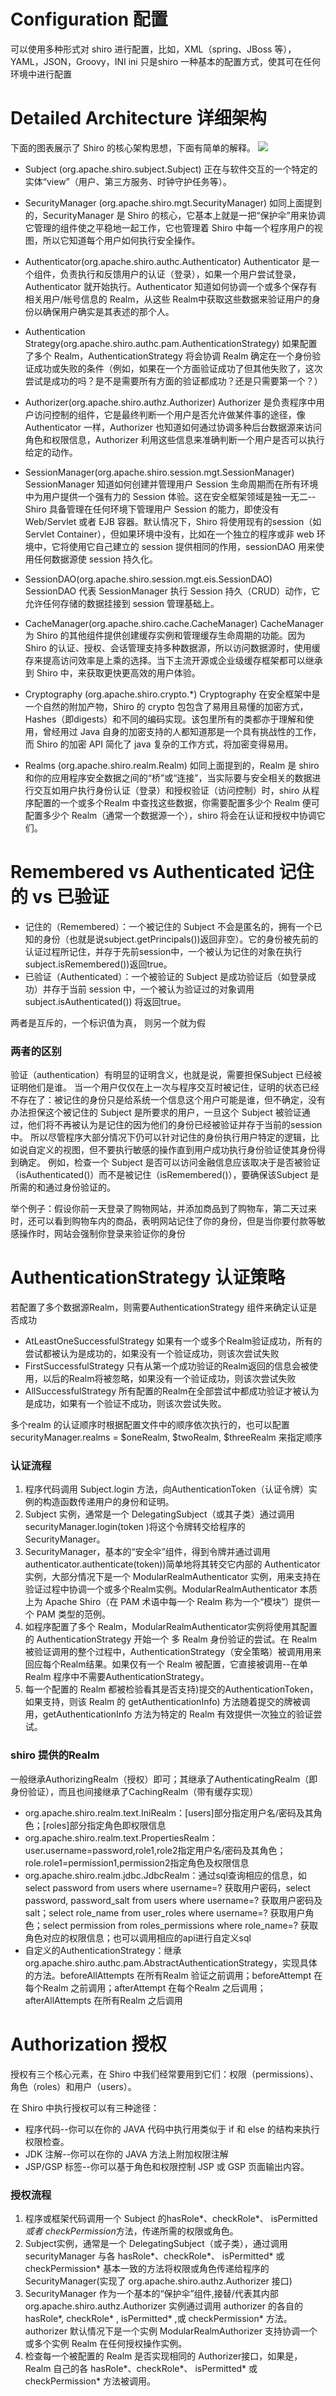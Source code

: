 # Configuration 配置

可以使用多种形式对 shiro 进行配置，比如，XML（spring、JBoss 等），YAML，JSON，Groovy，INI
ini 只是shiro 一种基本的配置方式，使其可在任何环境中进行配置


# Detailed Architecture 详细架构

下面的图表展示了 Shiro 的核心架构思想，下面有简单的解释。
![](https://oscimg.oschina.net/oscnet/97215848578312ceb4bf28f455aff9c36bd.jpg)

* Subject (org.apache.shiro.subject.Subject)
正在与软件交互的一个特定的实体“view”（用户、第三方服务、时钟守护任务等）。

* SecurityManager (org.apache.shiro.mgt.SecurityManager)
如同上面提到的，SecurityManager 是 Shiro 的核心，它基本上就是一把“保护伞”用来协调它管理的组件使之平稳地一起工作，它也管理着 Shiro 中每一个程序用户的视图，所以它知道每个用户如何执行安全操作。

* Authenticator(org.apache.shiro.authc.Authenticator)
Authenticator 是一个组件，负责执行和反馈用户的认证（登录），如果一个用户尝试登录，Authenticator 就开始执行。Authenticator 知道如何协调一个或多个保存有相关用户/帐号信息的 Realm，从这些 Realm中获取这些数据来验证用户的身份以确保用户确实是其表述的那个人。

* Authentication Strategy(org.apache.shiro.authc.pam.AuthenticationStrategy)
如果配置了多个 Realm，AuthenticationStrategy 将会协调 Realm 确定在一个身份验证成功或失败的条件（例如，如果在一个方面验证成功了但其他失败了，这次尝试是成功的吗？是不是需要所有方面的验证都成功？还是只需要第一个？）

* Authorizer(org.apache.shiro.authz.Authorizer)
Authorizer 是负责程序中用户访问控制的组件，它是最终判断一个用户是否允许做某件事的途径，像 Authenticator 一样，Authorizer 也知道如何通过协调多种后台数据源来访问角色和权限信息，Authorizer 利用这些信息来准确判断一个用户是否可以执行给定的动作。

* SessionManager(org.apache.shiro.session.mgt.SessionManager)
SessionManager 知道如何创建并管理用户 Session 生命周期而在所有环境中为用户提供一个强有力的 Session 体验。这在安全框架领域是独一无二--Shiro 具备管理在任何环境下管理用户 Session 的能力，即使没有 Web/Servlet 或者 EJB 容器。默认情况下，Shiro 将使用现有的session（如Servlet Container），但如果环境中没有，比如在一个独立的程序或非 web 环境中，它将使用它自己建立的 session 提供相同的作用，sessionDAO 用来使用任何数据源使 session 持久化。

* SessionDAO(org.apache.shiro.session.mgt.eis.SessionDAO)
SessionDAO 代表 SessionManager 执行 Session 持久（CRUD）动作，它允许任何存储的数据挂接到 session 管理基础上。

* CacheManager(org.apache.shiro.cache.CacheManager)
CacheManager 为 Shiro 的其他组件提供创建缓存实例和管理缓存生命周期的功能。因为 Shiro 的认证、授权、会话管理支持多种数据源，所以访问数据源时，使用缓存来提高访问效率是上乘的选择。当下主流开源或企业级缓存框架都可以继承到 Shiro 中，来获取更快更高效的用户体验。

* Cryptography (org.apache.shiro.crypto.*)
Cryptography 在安全框架中是一个自然的附加产物，Shiro 的 crypto 包包含了易用且易懂的加密方式，Hashes（即digests）和不同的编码实现。该包里所有的类都亦于理解和使用，曾经用过 Java 自身的加密支持的人都知道那是一个具有挑战性的工作，而 Shiro 的加密 API 简化了 java 复杂的工作方式，将加密变得易用。

* Realms (org.apache.shiro.realm.Realm)
如同上面提到的，Realm 是 shiro 和你的应用程序安全数据之间的“桥”或“连接”，当实际要与安全相关的数据进行交互如用户执行身份认证（登录）和授权验证（访问控制）时，shiro 从程序配置的一个或多个Realm 中查找这些数据，你需要配置多少个 Realm 便可配置多少个 Realm（通常一个数据源一个），shiro 将会在认证和授权中协调它们。


# Remembered vs Authenticated 记住的 vs 已验证

* 记住的（Remembered）：一个被记住的 Subject 不会是匿名的，拥有一个已知的身份（也就是说subject.getPrincipals())返回非空）。它的身份被先前的认证过程所记住，并存于先前session中，一个被认为记住的对象在执行subject.isRemembered())返回true。
* 已验证（Authenticated）：一个被验证的 Subject 是成功验证后（如登录成功）并存于当前 session 中，一个被认为验证过的对象调用subject.isAuthenticated()) 将返回true。

两者是互斥的，一个标识值为真， 则另一个就为假

### 两者的区别

验证（authentication）有明显的证明含义，也就是说，需要担保Subject 已经被证明他们是谁。
当一个用户仅仅在上一次与程序交互时被记住，证明的状态已经不存在了：被记住的身份只是给系统一个信息这个用户可能是谁，但不确定，没有办法担保这个被记住的 Subject 是所要求的用户，一旦这个 Subject 被验证通过，他们将不再被认为是记住的因为他们的身份已经被验证并存于当前的session中。
所以尽管程序大部分情况下仍可以针对记住的身份执行用户特定的逻辑，比如说自定义的视图，但不要执行敏感的操作直到用户成功执行身份验证使其身份得到确定。
例如，检查一个 Subject 是否可以访问金融信息应该取决于是否被验证（isAuthenticated()）而不是被记住（isRemembered()），要确保该Subject 是所需的和通过身份验证的。

举个例子：假设你前一天登录了购物网站，并添加商品到了购物车，第二天过来时，还可以看到购物车内的商品，表明网站记住了你的身份，但是当你要付款等敏感操作时，网站会强制你登录来验证你的身份


# AuthenticationStrategy 认证策略

若配置了多个数据源Realm，则需要AuthenticationStrategy 组件来确定认证是否成功
* AtLeastOneSuccessfulStrategy  如果有一个或多个Realm验证成功，所有的尝试都被认为是成功的，如果没有一个验证成功，则该次尝试失败
* FirstSuccessfulStrategy 只有从第一个成功验证的Realm返回的信息会被使用，以后的Realm将被忽略，如果没有一个验证成功，则该次尝试失败
* AllSuccessfulStrategy   所有配置的Realm在全部尝试中都成功验证才被认为是成功，如果有一个验证不成功，则该次尝试失败。

多个realm 的认证顺序时根据配置文件中的顺序依次执行的，也可以配置securityManager.realms = $oneRealm, $twoRealm, $threeRealm 来指定顺序

### 认证流程

1. 程序代码调用 Subject.login 方法，向AuthenticationToken（认证令牌）实例的构造函数传递用户的身份和证明。
2. Subject 实例，通常是一个 DelegatingSubject（或其子类）通过调用 securityManager.login(token )将这个令牌转交给程序的 SecurityManager。
3. SecurityManager，基本的“安全伞”组件，得到令牌并通过调用 authenticator.authenticate(token))简单地将其转交它内部的 Authenticator 实例，大部分情况下是一个 ModularRealmAuthenticator 实例，用来支持在验证过程中协调一个或多个Realm实例。ModularRealmAuthenticator 本质上为 Apache Shiro（在 PAM 术语中每一个 Realm 称为一个“模块”）提供一个 PAM 类型的范例。
4. 如程序配置了多个 Realm，ModularRealmAuthenticator实例将使用其配置的 AuthenticationStrategy 开始一个 多 Realm 身份验证的尝试。在 Realm 被验证调用的整个过程中，AuthenticationStrategy（安全策略）被调用用来回应每个Realm结果。如果仅有一个 Realm 被配置，它直接被调用--在单 Realm 程序中不需要AuthenticationStrategy。
5. 每一个配置的 Realm 都被检验看其是否支持)提交的AuthenticationToken，如果支持，则该 Realm 的 getAuthenticationInfo) 方法随着提交的牌被调用，getAuthenticationInfo 方法为特定的 Realm 有效提供一次独立的验证尝试。

### shiro 提供的Realm

一般继承AuthorizingRealm（授权）即可；其继承了AuthenticatingRealm（即身份验证），而且也间接继承了CachingRealm（带有缓存实现）

* org.apache.shiro.realm.text.IniRealm：[users]部分指定用户名/密码及其角色；[roles]部分指定角色即权限信息
* org.apache.shiro.realm.text.PropertiesRealm： user.username=password,role1,role2指定用户名/密码及其角色；role.role1=permission1,permission2指定角色及权限信息
* org.apache.shiro.realm.jdbc.JdbcRealm：通过sql查询相应的信息，如 select password from users where username=? 获取用户密码，select password, password\_salt from users where username=? 获取用户密码及salt；select role\_name from user\_roles where username=? 获取用户角色；select permission from roles\_permissions where role\_name=? 获取角色对应的权限信息；也可以调用相应的api进行自定义sql
* 自定义的AuthenticationStrategy：继承org.apache.shiro.authc.pam.AbstractAuthenticationStrategy，实现具体的方法。beforeAllAttempts 在所有Realm 验证之前调用；beforeAttempt 在每个Realm 之前调用；afterAttempt 在每个Realm 之后调用；afterAllAttempts 在所有Realm 之后调用


# Authorization 授权

授权有三个核心元素，在 Shiro 中我们经常要用到它们：权限（permissions）、角色（roles）和用户（users）。

在 Shiro 中执行授权可以有三种途径：
* 程序代码--你可以在你的 JAVA 代码中执行用类似于 if 和 else 的结构来执行权限检查。
* JDK 注解--你可以在你的 JAVA 方法上附加权限注解
* JSP/GSP 标签--你可以基于角色和权限控制 JSP 或 GSP 页面输出内容。

### 授权流程

1. 程序或框架代码调用一个 Subject 的hasRole*、checkRole*、 isPermitted*或者 checkPermission*方法，传递所需的权限或角色。
2. Subject实例，通常是一个 DelegatingSubject（或子类），通过调用securityManager 与各 hasRole*、checkRole*、 isPermitted* 或 checkPermission* 基本一致的方法将权限或角色传递给程序的 SecurityManager(实现了 org.apache.shiro.authz.Authorizer 接口)
3. SecurityManager 作为一个基本的“保护伞”组件,接替/代表其内部 org.apache.shiro.authz.Authorizer 实例通过调用 authorizer 的各自的 hasRole*, checkRole* , isPermitted* ,或 checkPermission* 方法。 authorizer 默认情况下是一个实例 ModularRealmAuthorizer 支持协调一个或多个实例 Realm 在任何授权操作实例。
4. 检查每一个被配置的 Realm 是否实现相同的 Authorizer接口，如果是，Realm 自己的各 hasRole*、checkRole*、 isPermitted* 或 checkPermission* 方法被调用。

